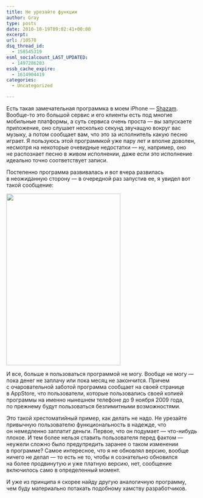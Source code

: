 ```yaml
---
title: Не урезайте функции
author: Gray
type: posts
date: 2010-10-19T09:02:41+00:00
excerpt:
url: /10570
dsq_thread_id:
  - 158545319
esml_socialcount_LAST_UPDATED:
  - 1497286203
essb_cache_expire:
  - 1614904419
categories:
  - Uncategorized

---
```








Есть такая замечательная программка в&nbsp;моем iPhone&nbsp;&mdash; <a href="http://www.shazam.com/music/web/home.html" target="_blank">Shazam</a>. Вообще-то это большой сервис и&nbsp;его клиенты есть под многие мобильные платформы, а&nbsp;суть сервиса очень проста&nbsp;&mdash; вы&nbsp;запускаете приложение, оно слушает несколько секунд звучащую вокруг вас музыку, а&nbsp;потом сообщает вам, что это за&nbsp;исполнитель какую песню играет. Я&nbsp;пользуюсь этой программкой уже пару лет и&nbsp;вполне доволен, несмотря на&nbsp;некоторые очевидные недостатки&nbsp;&mdash; ну, например, оно не&nbsp;распознает песню в&nbsp;живом исполнении, даже если это исполнение идеально точно соответствует записи.

Постепенно программа развивалась и&nbsp;вот вчера развилась в&nbsp;неожиданную сторону&nbsp;&mdash; в&nbsp;очередной раз запустив&nbsp;ее, я&nbsp;увидел вот такой сообщение:

<img src="https://i2.wp.com/forumimg.net/blog/shazam.jpg?resize=300%2C450" width="300" height="450" data-recalc-dims="1" /> 

И&nbsp;все, больше я&nbsp;пользоваться программой не&nbsp;могу. Вообще не&nbsp;могу&nbsp;&mdash; пока денег не&nbsp;заплачу или пока месяц не&nbsp;закончится. Причем с&nbsp;очаровательной заботой программа сообщает на&nbsp;своей странице в&nbsp;AppStore, что пользователи, которые пользовались своей копией программы на&nbsp;именно нынешнем телефоне до&nbsp;9&nbsp;ноября 2009&nbsp;года, по&nbsp;прежнему будут пользоваться безлимитными возможностями.

Это такой хрестоматийный пример, как делать не&nbsp;надо. Не&nbsp;урезайте привычную пользователю функциональность в&nbsp;надежде, что он&nbsp;немедленно заплатит деньги. Первое, что он&nbsp;подумает&nbsp;&mdash; что-нибудь плохое. И&nbsp;тем более нельзя ставить пользователя перед фактом&nbsp;&mdash; неужели сложно было предупредить заранее о&nbsp;таком изменении в&nbsp;программе? Самое интересное, что я&nbsp;не&nbsp;обновлял версию, вообще ничего не&nbsp;делал&nbsp;&mdash; то&nbsp;есть не&nbsp;то, чтобы я&nbsp;сознательно обновился на&nbsp;более продвинутую и&nbsp;уже платную версию, нет, сообщение включилось само в&nbsp;определенный момент.

И&nbsp;уже из&nbsp;принципа я&nbsp;скорее найду другую аналогичную программу, чем буду материально потакать подобному хамству разработчиков.